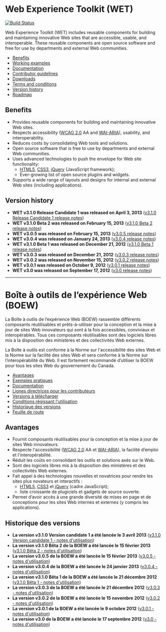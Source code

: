 # Web Experience Toolkit (WET)

[![Build Status](https://secure.travis-ci.org/wet-boew/wet-boew.png?branch=master)](http://travis-ci.org/wet-boew/wet-boew)

Web Experience Toolkit (WET) includes reusable components for building and maintaining innovative Web sites that are accessible, usable, and interoperable. These reusable components are open source software and free for use by departments and external Web communities.  

* [Benefits](#benefits)
* [Working examples](http://wet-boew.github.com/wet-boew/demos/index-eng.html)
* [Documentation](https://github.com/wet-boew/wet-boew/wiki#wiki-Documentation)
* [Contributor guidelines](https://github.com/wet-boew/wet-boew/wiki/Developing-for-WET#wiki-Contributor_guidelines)
* [Downloads](https://github.com/wet-boew/wet-boew/wiki/Downloads)
* [Terms and conditions](http://wet-boew.github.com/wet-boew/License-eng.txt)
* [Version history](#version-history)
* [Roadmap](https://github.com/wet-boew/wet-boew/wiki/Roadmap)

## Benefits

* Provides reusable components for building and maintaining innovative Web sites.
* Respects accessibility ([WCAG 2.0](http://www.w3.org/TR/WCAG20/) AA and [WAI-ARIA](http://www.w3.org/TR/wai-aria/)), usability, and interoperability.
* Reduces costs by consolidating Web tools and solutions.
* Open source software that is free to use by departments and external Web communities.
* Uses advanced technologies to push the envelope for Web site functionality:
  * [HTML5](http://www.w3.org/TR/html5/), [CSS3](http://www.w3.org/Style/CSS/current-work), [jQuery](http://jquery.com/) (JavaScript framework);
  * Ever-growing list of open source plugins and widgets.
* Supports a wide range of layouts and designs for internal and external Web sites (including applications).

## Version history

* **WET v3.1.0 Release Candidate 1 was released on April 3, 2013** ([v3.1.0 Release Candidate 1 release notes](https://github.com/wet-boew/wet-boew/wiki/v3.1.0-Release-Candidate-1-release-notes))
* **WET v3.1.0 Beta 2 was released on February 15, 2013** ([v3.1.0 Beta 2 release notes](https://github.com/wet-boew/wet-boew/wiki/v3.1.0-Beta-2-release-notes))
* **WET v3.0.5 was released on February 15, 2013** ([v3.0.5 release notes](https://github.com/wet-boew/wet-boew/wiki/v3.0.5-release-notes))
* **WET v3.0.4 was released on January 24, 2013** ([v3.0.4 release notes](https://github.com/wet-boew/wet-boew/wiki/v3.0.4-release-notes))
* **WET v3.1.0 Beta 1 was released on December 21, 2012** ([v3.1.0 Beta 1 release notes](https://github.com/wet-boew/wet-boew/wiki/v3.1.0-Beta-1-release-notes))
* **WET v3.0.3 was released on December 21, 2012** ([v3.0.3 release notes](https://github.com/wet-boew/wet-boew/wiki/v3.0.3-release-notes))
* **WET v3.0.2 was released on November 15, 2012** ([v3.0.2 release notes](https://github.com/wet-boew/wet-boew/wiki/v3.0.2-release-notes))
* **WET v3.0.1 was released on October 9, 2012** ([v3.0.1 release notes](https://github.com/wet-boew/wet-boew/wiki/v3.0.1-release-notes))
* **WET v3.0 was released on September 17, 2012** ([v3.0 release notes](https://github.com/wet-boew/wet-boew/wiki/v3.0-release-notes))

-------------------------------------------------------------------

# Boîte à outils de l’expérience Web (BOEW)

La Boîte à outils de l’expérience Web (BOEW) rassemble différents composants réutilisables et prêts-à-utiliser pour la conception et la mise à jour de sites Web innovateurs qui sont à la fois accessibles, conviviaux et interopérables. Tous ces composants réutilisables sont des logiciels libres mis à la disposition des ministères et des collectivités Web externes. 

La Boîte à outils est conforme à la Norme sur l'accessibilité des sites Web et la Norme sur la facilité des sites Web et sera conforme à la Norme sur l’interopérabilité du Web. Il est fortement recommandé d’utiliser la BOEW pour tous les sites Web du gouvernement du Canada.

* [Avantages](#avantages)
* [Exemples pratiques](http://wet-boew.github.com/wet-boew/demos/index-fra.html)
* [Documentation](https://github.com/wet-boew/wet-boew/wiki/Accueil#wiki-Documentation)
* [Lignes directrices pour les contributeurs](https://github.com/wet-boew/wet-boew/wiki/Développer-pour-la-boew#wiki-Lignes_directrices_pour_les_contributeurs)
* [Versions à télécharger](https://github.com/wet-boew/wet-boew/wiki/Versions-de-t%C3%A9l%C3%A9chargement)
* [Conditions régissant l'utilisation](http://wet-boew.github.com/wet-boew/Licence-fra.txt)
* [Historique des versions](#historique-des-versions)
* [Feuille de route](https://github.com/wet-boew/wet-boew/wiki/Feuille-de-route)

## Avantages

* Fournit composants réutilisables pour la conception et la mise à jour de sites Web innovateurs.
* Respecte l'accessibilité ([WCAG 2.0](http://www.w3.org/Translations/WCAG20-fr) AA et [WAI-ARIA](http://www.w3.org/TR/wai-aria/)), la facilité d’emploi et l'interopérabilité.
* Réduit les coûts en consolidant les outils et solutions axés sur le Web. 
* Sont des logiciels libres mis à la disposition des ministères et des collectivités Web externes.
* Fait appel à des technologies nouvelles et novatrices pour rendre les sites plus novateurs et interactifs :
  * [HTML5](http://www.w3.org/TR/html5/), [CSS3](http://www.w3.org/Style/CSS/current-work#CSS3) et [jQuery](http://jquery.com/) (cadre JavaScript); 
  * liste croissante de plugiciels et gadgets de source ouverte.
* Permet d’avoir accès à une grande diversité de mises en page et de conceptions pour les sites Web internes et externes (y compris les applications). 

## Historique des versions

* **La version v3.1.0 Version candidate 1 a été lancée le 3 avril 2013** ([v3.1.0 Version candidate 1 - notes d'utilisation](https://github.com/wet-boew/wet-boew/wiki/v3.1.0-Release-Candidate-1-release-notes))
* **La version v3.1.0 Bêta 2 de la BOEW a été lancée le 15 février 2013** ([v3.1.0 Bêta 2 - notes d'utilisation](https://github.com/wet-boew/wet-boew/wiki/v3.1.0-Beta-2-release-notes))
* **La version v3.0.5 de la BOEW a été lancée le 15 février 2013** ([v3.0.5 - notes d'utilisation](https://github.com/wet-boew/wet-boew/wiki/v3.0.5-release-notes))
* **La version v3.0.4 de la BOEW a été lancée le 24 janvier 2013** ([v3.0.4 - notes d'utilisation](https://github.com/wet-boew/wet-boew/wiki/v3.0.4-release-notes))
* **La version v3.1.0 Bêta 1 de la BOEW a été lancée le 21 décembre 2012** ([v3.1.0 Bêta 1 - notes d'utilisation](https://github.com/wet-boew/wet-boew/wiki/v3.1.0-Beta-1-release-notes))
* **La version v3.0.3 de la BOEW a été lancée le 21 décembre 2012** ([v3.0.3 - notes d'utilisation](https://github.com/wet-boew/wet-boew/wiki/v3.0.3-release-notes))
* **La version v3.0.2 de la BOEW a été lancée le 15 novembre 2012** ([v3.0.2 - notes d'utilisation](https://github.com/wet-boew/wet-boew/wiki/v3.0.2-release-notes))
* **La version v3.0.1 de la BOEW a été lancée le 9 octobre 2012** ([v3.0.1 - notes d'utilisation](https://github.com/wet-boew/wet-boew/wiki/v3.0.1-release-notes))
* **La version v3.0 de la BOEW a été lancée le 17 septembre 2012** ([v3.0 - notes d'utilisation](https://github.com/wet-boew/wet-boew/wiki/v3.0-release-notes))